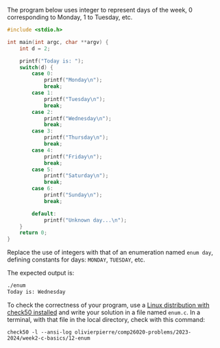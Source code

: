 The program below uses integer to represent days of the week, 0
corresponding to Monday, 1 to Tuesday, etc.

```c
#include <stdio.h>

int main(int argc, char **argv) {
    int d = 2;

    printf("Today is: ");
    switch(d) {
        case 0:
            printf("Monday\n");
            break;
        case 1:
            printf("Tuesday\n");
            break;
        case 2:
            printf("Wednesday\n");
            break;
        case 3:
            printf("Thursday\n");
            break;
        case 4:
            printf("Friday\n");
            break;
        case 5:
            printf("Saturday\n");
            break;
        case 6:
            printf("Sunday\n");
            break;

        default:
            printf("Unknown day...\n");
    }
    return 0;
}
```

Replace the use of integers with that of an enumeration named `enum day`,
defining constants for days: `MONDAY`, `TUESDAY`, etc.

The expected output is:

```bash
./enum
Today is: Wednesday
```

To check the correctness of your program, use a
[Linux distribution with check50 installed](https://github.com/olivierpierre/comp26020-devcontainer)
and write your solution in a file named `enum.c`. In a
terminal, with that file in the local directory, check with this command:

```shell
check50 -l --ansi-log olivierpierre/comp26020-problems/2023-2024/week2-c-basics/12-enum
```
